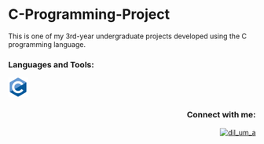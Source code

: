 # C-Programming-Project
This is one of my 3rd-year undergraduate projects developed using the C programming language.

<h3 align="left">Languages and Tools:</h3>
<p align="left"> <a href="[https://www.cprogramming.com/](https://www.w3schools.com/c/)" target="_blank" rel="nore"> <img src="https://raw.githubusercontent.com/devicons/devicon/master/icons/c/c-original.svg" alt="c" width="40" height="40"/> </a></p>

<h3 align="right">Connect with me:</h3>
<p align="right">
<a href="https://instagram.com/dil_um_a" target="blank"><img align="center" src="https://raw.githubusercontent.com/rahuldkjain/github-profile-readme-generator/master/src/images/icons/Social/instagram.svg" alt="dil_um_a" height="30" width="40" /></a>
</p>



